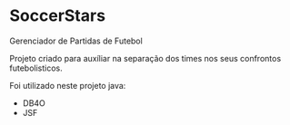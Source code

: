 SoccerStars
===========

Gerenciador de Partidas de Futebol

Projeto criado para auxíliar na separação dos times nos seus confrontos futebolisticos.


Foi utilizado neste projeto java:
  - DB4O
  - JSF
